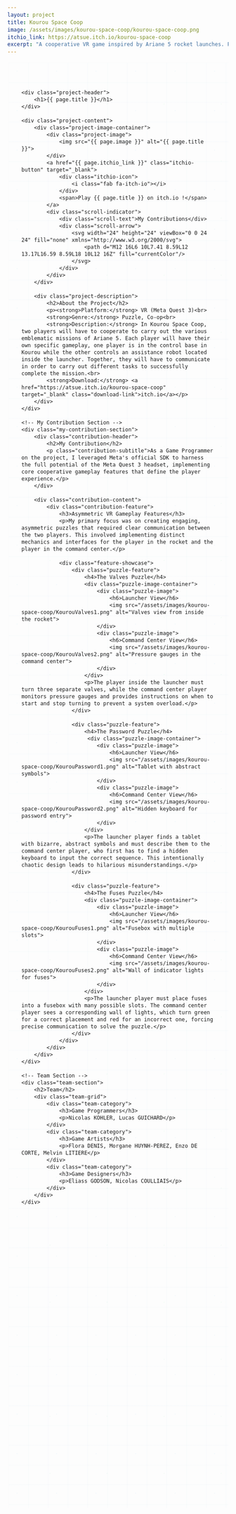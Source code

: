 ```yaml
---
layout: project
title: Kourou Space Coop
image: /assets/images/kourou-space-coop/kourou-space-coop.png
itchio_link: https://atsue.itch.io/kourou-space-coop
excerpt: "A cooperative VR game inspired by Ariane 5 rocket launches. Play Kourou Space Coop on itch.io !"
---
```


<div class="project-container">
    <!-- Animated background elements -->
    <div class="project-bg-patterns">
        <div class="geometric-pattern"></div>
        <div class="particle-field"></div>
    </div>

    <div class="project-header">
        <h1>{{ page.title }}</h1>
    </div>
    
    <div class="project-content">
        <div class="project-image-container">
            <div class="project-image">
                <img src="{{ page.image }}" alt="{{ page.title }}">
            </div>
            <a href="{{ page.itchio_link }}" class="itchio-button" target="_blank">
                <div class="itchio-icon">
                    <i class="fab fa-itch-io"></i>
                </div>
                <span>Play {{ page.title }} on itch.io !</span>
            </a>
            <div class="scroll-indicator">
                <div class="scroll-text">My Contributions</div>
                <div class="scroll-arrow">
                    <svg width="24" height="24" viewBox="0 0 24 24" fill="none" xmlns="http://www.w3.org/2000/svg">
                        <path d="M12 16L6 10L7.41 8.59L12 13.17L16.59 8.59L18 10L12 16Z" fill="currentColor"/>
                    </svg>
                </div>
            </div>
        </div>
        
        <div class="project-description">
            <h2>About the Project</h2>
            <p><strong>Platform:</strong> VR (Meta Quest 3)<br>
            <strong>Genre:</strong> Puzzle, Co-op<br>
            <strong>Description:</strong> In Kourou Space Coop, two players will have to cooperate to carry out the various emblematic missions of Ariane 5. Each player will have their own specific gameplay, one player is in the control base in Kourou while the other controls an assistance robot located inside the launcher. Together, they will have to communicate in order to carry out different tasks to successfully complete the mission.<br>
            <strong>Download:</strong> <a href="https://atsue.itch.io/kourou-space-coop" target="_blank" class="download-link">itch.io</a></p>
        </div>
    </div>

    <!-- My Contribution Section -->
    <div class="my-contribution-section">
        <div class="contribution-header">
            <h2>My Contribution</h2>
            <p class="contribution-subtitle">As a Game Programmer on the project, I leveraged Meta's official SDK to harness the full potential of the Meta Quest 3 headset, implementing core cooperative gameplay features that define the player experience.</p>
        </div>
        
        <div class="contribution-content">
            <div class="contribution-feature">
                <h3>Asymmetric VR Gameplay Features</h3>
                <p>My primary focus was on creating engaging, asymmetric puzzles that required clear communication between the two players. This involved implementing distinct mechanics and interfaces for the player in the rocket and the player in the command center.</p>
                
                <div class="feature-showcase">
                    <div class="puzzle-feature">
                        <h4>The Valves Puzzle</h4>
                        <div class="puzzle-image-container">
                            <div class="puzzle-image">
                                <h6>Launcher View</h6>
                                <img src="/assets/images/kourou-space-coop/KourouValves1.png" alt="Valves view from inside the rocket">
                            </div>
                            <div class="puzzle-image">
                                <h6>Command Center View</h6>
                                <img src="/assets/images/kourou-space-coop/KourouValves2.png" alt="Pressure gauges in the command center">
                            </div>
                        </div>
                        <p>The player inside the launcher must turn three separate valves, while the command center player monitors pressure gauges and provides instructions on when to start and stop turning to prevent a system overload.</p>
                    </div>
                    
                    <div class="puzzle-feature">
                        <h4>The Password Puzzle</h4>
                         <div class="puzzle-image-container">
                            <div class="puzzle-image">
                                <h6>Launcher View</h6>
                                <img src="/assets/images/kourou-space-coop/KourouPassword1.png" alt="Tablet with abstract symbols">
                            </div>
                            <div class="puzzle-image">
                                <h6>Command Center View</h6>
                                <img src="/assets/images/kourou-space-coop/KourouPassword2.png" alt="Hidden keyboard for password entry">
                            </div>
                        </div>
                        <p>The launcher player finds a tablet with bizarre, abstract symbols and must describe them to the command center player, who first has to find a hidden keyboard to input the correct sequence. This intentionally chaotic design leads to hilarious misunderstandings.</p>
                    </div>
                    
                    <div class="puzzle-feature">
                        <h4>The Fuses Puzzle</h4>
                        <div class="puzzle-image-container">
                            <div class="puzzle-image">
                                <h6>Launcher View</h6>
                                <img src="/assets/images/kourou-space-coop/KourouFuses1.png" alt="Fusebox with multiple slots">
                            </div>
                            <div class="puzzle-image">
                                <h6>Command Center View</h6>
                                <img src="/assets/images/kourou-space-coop/KourouFuses2.png" alt="Wall of indicator lights for fuses">
                            </div>
                        </div>
                        <p>The launcher player must place fuses into a fusebox with many possible slots. The command center player sees a corresponding wall of lights, which turn green for a correct placement and red for an incorrect one, forcing precise communication to solve the puzzle.</p>
                    </div>
                </div>
            </div>
        </div>
    </div>

    <!-- Team Section -->
    <div class="team-section">
        <h2>Team</h2>
        <div class="team-grid">
            <div class="team-category">
                <h3>Game Programmers</h3>
                <p>Nicolas KOHLER, Lucas GUICHARD</p>
            </div>
            <div class="team-category">
                <h3>Game Artists</h3>
                <p>Flora DENIS, Morgane HUYNH-PEREZ, Enzo DE CORTE, Melvin LITIERE</p>
            </div>
            <div class="team-category">
                <h3>Game Designers</h3>
                <p>Eliass GODSON, Nicolas COULLIAIS</p>
            </div>
        </div>
    </div>
</div>

<style>
    /* Project Page - Completely Redesigned */
    .project-container {
        max-width: 1200px;
        margin: 0 auto;
        padding: 3rem 2rem;
        position: relative;
        min-height: 80vh;
        overflow: hidden;
    }

    /* Animated Background Patterns */
    .project-bg-patterns {
        position: absolute;
        top: 0;
        left: 0;
        right: 0;
        bottom: 0;
        z-index: 1;
        overflow: hidden;
    }

    /* Geometric Pattern */
    .geometric-pattern {
        position: absolute;
        width: 100%;
        height: 100%;
        background-image: 
            linear-gradient(rgba(52, 152, 219, 0.03) 1px, transparent 1px),
            linear-gradient(90deg, rgba(52, 152, 219, 0.03) 1px, transparent 1px);
        background-size: 45px 45px;
        animation: pattern-move-project 35s linear infinite;
    }

    /* Particle Field */
    .particle-field {
        position: absolute;
        width: 100%;
        height: 100%;
        background-image: 
            radial-gradient(circle at 25% 25%, rgba(52, 152, 219, 0.08) 1px, transparent 1px),
            radial-gradient(circle at 75% 75%, rgba(46, 204, 113, 0.08) 1px, transparent 1px);
        background-size: 90px 90px, 130px 130px;
        animation: particle-drift-project 28s ease-in-out infinite;
    }

    /* Project Header */
    .project-header {
        display: flex;
        justify-content: center;
        align-items: center;
        margin-bottom: 3rem;
        position: relative;
        z-index: 2;
        text-align: center;
    }

    .project-header h1 {
        font-size: 3.5rem;
        background: linear-gradient(45deg, var(--text-color), #3498db, var(--text-color));
        background-size: 200% 200%;
        -webkit-background-clip: text;
        -webkit-text-fill-color: transparent;
        background-clip: text;
        animation: text-shimmer-project 4s ease-in-out infinite;
        text-shadow: 0 0 30px rgba(52, 152, 219, 0.3);
    }

    /* Itch.io Button */
    .itchio-button {
        display: flex;
        align-items: center;
        gap: 0.75rem;
        background: rgba(250, 92, 92, 0.9);
        backdrop-filter: blur(15px);
        color: white;
        padding: 1rem 1.5rem;
        border-radius: 15px;
        text-decoration: none;
        font-weight: 700;
        transition: all 0.3s ease;
        border: 1px solid rgba(255, 255, 255, 0.2);
        box-shadow: 
            0 8px 25px rgba(250, 92, 92, 0.3),
            inset 0 1px 0 rgba(255, 255, 255, 0.2);
        position: relative;
        overflow: hidden;
        margin-top: 2.5rem;
    }

    .itchio-button::before {
        content: '';
        position: absolute;
        top: 0;
        left: -100%;
        width: 100%;
        height: 100%;
        background: linear-gradient(90deg, transparent, rgba(255, 255, 255, 0.3), transparent);
        transition: left 0.6s;
    }

    .itchio-button:hover::before {
        left: 100%;
    }

    .itchio-button:hover {
        transform: translateY(-5px) scale(1.02);
        box-shadow: 
            0 15px 40px rgba(250, 92, 92, 0.4),
            0 0 30px rgba(250, 92, 92, 0.3);
    }

    .itchio-icon {
        display: flex;
        align-items: center;
        justify-content: center;
        transition: transform 0.3s ease;
        flex-shrink: 0;
    }

    .itchio-button:hover .itchio-icon {
        transform: rotate(360deg) scale(1.1);
    }

    .itchio-icon i {
        font-size: 24px;
    }

    /* Project Content */
    .project-content {
        display: grid;
        grid-template-columns: 1fr 1fr;
        gap: 3rem;
        position: relative;
        z-index: 2;
    }

    /* Project Image */
    .project-image-container {
        position: relative;
        display: flex;
        flex-direction: column;
        align-items: center;
    }

    .project-image {
        background: rgba(255, 255, 255, 0.1);
        backdrop-filter: blur(15px);
        padding: 1.5rem;
        border-radius: 20px;
        border: 1px solid rgba(255, 255, 255, 0.2);
        box-shadow: 
            0 20px 40px rgba(0, 0, 0, 0.1),
            inset 0 1px 0 rgba(255, 255, 255, 0.2);
        position: relative;
        overflow: hidden;
    }

    .project-image::before {
        content: '';
        position: absolute;
        top: 0;
        left: 0;
        right: 0;
        height: 3px;
        background: linear-gradient(90deg, #3498db, #2ecc71, #f39c12, #1abc9c, #3498db);
        background-size: 200% 100%;
        animation: rainbow-flow-project 4s linear infinite;
    }

    .project-image img {
        width: 100%;
        height: auto;
        border-radius: 15px;
        transition: transform 0.3s ease;
    }

    .project-image:hover img {
        transform: scale(1.02);
    }

    /* Project Description */
    .project-description {
        background: rgba(255, 255, 255, 0.1);
        backdrop-filter: blur(20px);
        padding: 2.5rem;
        border-radius: 20px;
        border: 1px solid rgba(255, 255, 255, 0.2);
        box-shadow: 
            0 20px 40px rgba(0, 0, 0, 0.1),
            inset 0 1px 0 rgba(255, 255, 255, 0.2);
        position: relative;
        overflow: hidden;
        line-height: 1.7;
    }

    .project-description::before {
        content: '';
        position: absolute;
        top: 0;
        left: 0;
        right: 0;
        height: 3px;
        background: linear-gradient(90deg, #3498db, #2ecc71, #f39c12, #1abc9c, #3498db);
        background-size: 200% 100%;
        animation: rainbow-flow-project 4s linear infinite;
    }

    .project-description h2 {
        margin: 2rem 0 1.5rem;
        color: var(--text-color);
        font-size: 1.8rem;
        position: relative;
    }

    .project-description h2:first-child {
        margin-top: 0;
    }

    .project-description p {
        color: var(--text-secondary);
        margin-bottom: 1.5rem;
    }

    .download-link {
        color: #3498db;
        text-decoration: none;
        font-weight: 600;
        transition: all 0.3s ease;
        position: relative;
    }

    .download-link::after {
        content: '';
        position: absolute;
        bottom: -2px;
        left: 0;
        width: 0;
        height: 2px;
        background: linear-gradient(90deg, #3498db, #2980b9);
        transition: width 0.3s ease;
    }

    .download-link:hover::after {
        width: 100%;
    }

    .download-link:hover {
        color: #2980b9;
        text-shadow: 0 0 10px rgba(52, 152, 219, 0.3);
    }

    /* Rainbow itch.io text styling */
    .download-link {
        background: linear-gradient(90deg, #e74c3c, #f39c12, #f1c40f, #2ecc71, #3498db, #9b59b6, #e74c3c);
        background-size: 200% auto;
        background-clip: text;
        -webkit-background-clip: text;
        -webkit-text-fill-color: transparent;
        animation: rainbow-flow-project 3s linear infinite;
        font-weight: 600;
    }

    .download-link:hover {
        text-decoration: underline;
        text-shadow: none;
    }

    .project-description ul {
        margin: 1.5rem 0;
        padding-left: 1.5rem;
        color: var(--text-secondary);
    }

    .project-description li {
        margin-bottom: 0.75rem;
        position: relative;
    }

    .project-description li::before {
        content: '▸';
        color: #3498db;
        font-weight: bold;
        position: absolute;
        left: -1.2rem;
        animation: list-pulse 2s ease-in-out infinite;
    }

    .project-description ul ul {
        margin: 0.75rem 0;
    }

    /* Animations */
    @keyframes float-project {
        0% { transform: translateY(0px) rotate(0deg); }
        50% { transform: translateY(-25px) rotate(180deg); }
        100% { transform: translateY(0px) rotate(360deg); }
    }

    @keyframes pattern-move-project {
        0% { transform: translate(0, 0); }
        100% { transform: translate(45px, 45px); }
    }

    @keyframes particle-drift-project {
        0%, 100% { transform: translate(0, 0); }
        50% { transform: translate(-20px, -20px); }
    }

    @keyframes text-shimmer-project {
        0%, 100% { background-position: 0% 50%; }
        50% { background-position: 100% 50%; }
    }

    @keyframes rainbow-flow-project {
        0% { background-position: 0% 0%; }
        100% { background-position: 200% 0%; }
    }

    @keyframes list-pulse {
        0%, 100% { opacity: 0.7; }
        50% { opacity: 1; }
    }

    /* Scroll Indicator */
    .scroll-indicator {
        display: flex;
        flex-direction: column;
        align-items: center;
        justify-content: center;
        margin-top: 2rem;
        cursor: pointer;
        transition: all 0.3s ease;
    }

    .scroll-indicator:hover {
        transform: translateY(5px);
    }

    .scroll-text {
        color: var(--text-secondary);
        font-size: 1rem;
        font-weight: 500;
        margin-bottom: 0.25rem;
    }

    .scroll-arrow {
        color: var(--text-secondary);
        animation: bounce-arrow 2s ease-in-out infinite;
    }

    .scroll-indicator:hover .scroll-arrow {
        color: #3498db;
    }

    /* Responsive Design */
    @media (max-width: 768px) {
        .project-content {
            grid-template-columns: 1fr;
            gap: 2rem;
        }

        .project-header {
            flex-direction: column;
            gap: 1.5rem;
            text-align: center;
        }

        .project-header h1 {
            font-size: 2.5rem;
        }

        .project-description {
            padding: 2rem;
        }

        .contribution-feature h3 {
            font-size: 1.8rem;
        }
    }

    /* My Contribution Section Styling */
    .my-contribution-section {
        margin-top: 4rem;
        padding-top: 3rem;
        border-top: 2px solid rgba(255, 255, 255, 0.1);
        position: relative;
        z-index: 2;
    }

    .contribution-header {
        text-align: center;
        margin-bottom: 3rem;
    }

    .contribution-header h2 {
        font-size: 2.5rem;
        background: linear-gradient(45deg, var(--text-color), #3498db, var(--text-color));
        background-size: 200% 200%;
        -webkit-background-clip: text;
        -webkit-text-fill-color: transparent;
        background-clip: text;
        animation: text-shimmer-project 4s ease-in-out infinite;
        text-shadow: 0 0 30px rgba(52, 152, 219, 0.3);
        margin-bottom: 1rem;
    }

    .contribution-subtitle {
        font-size: 1.2rem;
        color: var(--text-secondary);
        max-width: 800px;
        margin: 0 auto;
        line-height: 1.6;
    }

    .contribution-content {
        max-width: 1000px;
        margin: 0 auto;
    }

    .contribution-feature {
        background: rgba(255, 255, 255, 0.05);
        backdrop-filter: blur(20px);
        padding: 2.5rem;
        border-radius: 20px;
        border: 1px solid rgba(255, 255, 255, 0.2);
        box-shadow: 
            0 20px 40px rgba(0, 0, 0, 0.1),
            inset 0 1px 0 rgba(255, 255, 255, 0.2);
        position: relative;
        overflow: hidden;
    }

    .contribution-feature::before {
        content: '';
        position: absolute;
        top: 0;
        left: 0;
        right: 0;
        height: 3px;
        background: linear-gradient(90deg, #3498db, #2ecc71, #f39c12, #1abc9c, #3498db);
        background-size: 200% 100%;
        animation: rainbow-flow-project 4s linear infinite;
    }

    .contribution-feature h3 {
        font-size: 2rem;
        color: var(--text-color);
        margin-bottom: 1.5rem;
        position: relative;
    }

    .contribution-feature p {
        color: var(--text-secondary);
        margin-bottom: 2rem;
        line-height: 1.7;
        font-size: 1.1rem;
    }

    .feature-showcase {
        margin: 3rem 0;
    }

    .puzzle-feature {
        margin-bottom: 3rem;
        padding: 1.5rem;
        background: rgba(255, 255, 255, 0.03);
        border-radius: 12px;
        border: 1px solid rgba(255, 255, 255, 0.05);
    }
    
    .puzzle-feature:last-child {
        margin-bottom: 0;
    }

    .puzzle-feature h4 {
        color: var(--text-color);
        font-size: 1.5rem;
        margin-bottom: 1.5rem;
    }
    
    .puzzle-feature p {
        font-size: 1rem;
        margin-top: 1.5rem;
    }

    .puzzle-image-container {
        display: grid;
        grid-template-columns: 1fr 1fr;
        gap: 1.5rem;
    }
    
    .puzzle-image {
        background: rgba(255, 255, 255, 0.1);
        backdrop-filter: blur(15px);
        padding: 1rem;
        border-radius: 12px;
        border: 1px solid rgba(255, 255, 255, 0.2);
        text-align: center;
    }
    
    .puzzle-image h6 {
        font-size: 0.9rem;
        color: var(--text-secondary);
        text-transform: uppercase;
        letter-spacing: 1px;
        margin-bottom: 0.75rem;
    }

    .puzzle-image img {
        max-width: 100%;
        height: auto;
        border-radius: 8px;
        transition: transform 0.3s ease;
    }

    .puzzle-image:hover img {
        transform: scale(1.02);
    }
    
    /* Team Section Styling */
    .team-section {
        margin-top: 4rem;
        padding-top: 3rem;
        border-top: 2px solid rgba(255, 255, 255, 0.1);
        position: relative;
        z-index: 2;
    }

    .team-section h2 {
        font-size: 2.5rem;
        background: linear-gradient(45deg, var(--text-color), #3498db, var(--text-color));
        background-size: 200% 200%;
        -webkit-background-clip: text;
        -webkit-text-fill-color: transparent;
        background-clip: text;
        animation: text-shimmer-project 4s ease-in-out infinite;
        text-shadow: 0 0 30px rgba(52, 152, 219, 0.3);
        margin-bottom: 2rem;
        text-align: center;
    }

    .team-grid {
        display: grid;
        grid-template-columns: repeat(3, 1fr);
        gap: 2rem;
        max-width: 1200px;
        margin: 0 auto;
    }

    .team-category {
        background: rgba(255, 255, 255, 0.05);
        backdrop-filter: blur(15px);
        padding: 1.5rem;
        border-radius: 15px;
        border: 1px solid rgba(255, 255, 255, 0.1);
        text-align: center;
        transition: transform 0.3s ease, box-shadow 0.3s ease;
    }

    .team-category:hover {
        transform: translateY(-3px);
        box-shadow: 0 8px 25px rgba(0, 0, 0, 0.15);
    }

    .team-category h3 {
        color: var(--text-color);
        font-size: 1.1rem;
        margin-bottom: 0.75rem;
        font-weight: 600;
    }

    .team-category p {
        color: var(--text-secondary);
        line-height: 1.5;
        font-size: 0.95rem;
    }

    /* Responsive Design for new sections */
    @media (max-width: 1024px) {
        .team-grid {
            grid-template-columns: repeat(2, 1fr);
            gap: 1.5rem;
        }
    }

    @media (max-width: 768px) {
        .my-contribution-section, .team-section {
            margin-top: 3rem;
            padding-top: 2rem;
        }

        .contribution-header h2, .team-section h2 {
            font-size: 2rem;
        }

        .contribution-subtitle {
            font-size: 1.1rem;
        }

        .contribution-feature {
            padding: 2rem;
        }

        .contribution-feature h3 {
            font-size: 1.8rem;
        }
        
        .puzzle-image-container {
            grid-template-columns: 1fr;
        }

        .team-grid {
            grid-template-columns: 1fr;
            gap: 1rem;
        }

        .team-category {
            padding: 1rem;
        }
    }

    @keyframes bounce-arrow {
        0%, 100% { transform: translateY(0); }
        50% { transform: translateY(-8px); }
    }
</style>

<script>
    document.addEventListener('DOMContentLoaded', function() {
        const scrollIndicator = document.querySelector('.scroll-indicator');
        const contributionSection = document.querySelector('.my-contribution-section');
        
        if (scrollIndicator && contributionSection) {
            scrollIndicator.addEventListener('click', function() {
                contributionSection.scrollIntoView({
                    behavior: 'smooth',
                    block: 'start'
                });
            });
        }
    });
</script> 